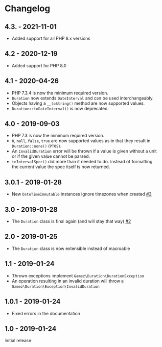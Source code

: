 # Changelog

## 4.3. - 2021-11-01

* Added support for all PHP 8.x versions

## 4.2 - 2020-12-19

* Added support for PHP 8.0

## 4.1 - 2020-04-26

* PHP 7.3.4 is now the minimum required version.
* `Duration` now extends `DateInterval` and can be used interchangeably.
* Objects having a `__toString()` method are now supported values.
* `Duration::toDateInterval()` is now deprecated.

## 4.0 - 2019-09-03

* PHP 7.3 is now the minimum required version.
* `0`, `null`, `false`, `true` are now supported values as in that they result in `Duration::none()` (`PT0S`).
* An `InvalidDuration` error will be thrown if a value is given without a unit or if the given value cannot be parsed. 
* `toIntervalSpec()` did more than it needed to do. Instead of formatting the current value the spec itself is now returned.

## 3.0.1 - 2019-01-28

* New `DateTimeImmutable` instances ignore timezones when created [#3](https://github.com/jeromegamez/duration-php/issues/3)

## 3.0 - 2019-01-28

* The `Duration` class is final again (and will stay that way) [#2](https://github.com/jeromegamez/duration-php/issues/2)

## 2.0 - 2019-01-25

* The `Duration` class is now extensible instead of macroable

## 1.1 - 2019-01-24

* Thrown exceptions implement `Gamez\Duration\DurationException`
* An operation resulting in an invalid duration will throw a `Gamez\Duration\Exception\InvalidDuration`

## 1.0.1 - 2019-01-24

* Fixed errors in the documentation

## 1.0 - 2019-01-24

Initial release
